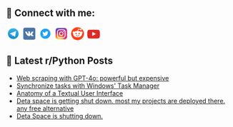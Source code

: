 ## 🔎 Connect with me:
[<img src="https://github.com/bullbesh/bullbesh/blob/main/images/Telegram.png" width="32" height="32" />](https://t.me/bullbesh)
[<img src="https://github.com/bullbesh/bullbesh/blob/main/images/VK.png" width="32" height="32" />](https://vk.com/bullbesh)
[<img src="https://github.com/bullbesh/bullbesh/blob/main/images/Twitter.png" width="32" height="32" />](https://twitter.com/bullbesh1)
[<img src="https://github.com/bullbesh/bullbesh/blob/main/images/Instagram.png" width="32" height="32" />](https://www.instagram.com/bullbesh)
[<img src="https://github.com/bullbesh/bullbesh/blob/main/images/Reddit.png" width="32" height="32" />](https://www.reddit.com/user/bullbesh)
[<img src="https://github.com/bullbesh/bullbesh/blob/main/images/YouTube.png" width="32" height="32" />](https://www.youtube.com/channel/UCtfjRs6uzgq5mfm8S06WTcg)

## 📕 Latest r/Python Posts
<!-- BLOG-POST-LIST:START -->
- [Web scraping with GPT-4o: powerful but expensive](https://www.reddit.com/r/Python/comments/1f7g0t9/web_scraping_with_gpt4o_powerful_but_expensive/)
- [Synchronize tasks with Windows&#39; Task Manager](https://www.reddit.com/r/Python/comments/1f7fmj7/synchronize_tasks_with_windows_task_manager/)
- [Anatomy of a Textual User Interface](https://www.reddit.com/r/Python/comments/1f79kwq/anatomy_of_a_textual_user_interface/)
- [Deta space is getting shut down. most my projects are deployed there. any free alternative](https://www.reddit.com/r/Python/comments/1f77jf7/deta_space_is_getting_shut_down_most_my_projects/)
- [Deta Space is shutting down.](https://www.reddit.com/r/Python/comments/1f775pr/deta_space_is_shutting_down/)
<!-- BLOG-POST-LIST:END -->
